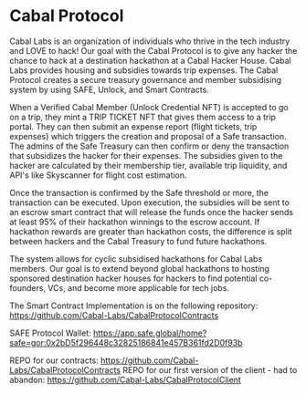 # Cabal Protocol

Cabal Labs is an organization of individuals who thrive in the tech industry and LOVE to hack! Our goal with the Cabal Protocol is to give any hacker the chance to hack at a destination hackathon at a Cabal Hacker House. Cabal Labs provides housing and subsidies towards trip expenses. The Cabal Protocol creates a secure treasury governance and member subsidising system by using SAFE, Unlock, and Smart Contracts.

When a Verified Cabal Member (Unlock Credential NFT) is accepted to go on a trip, they mint a TRIP TICKET NFT that gives them access to a trip portal. They can then submit an expense report (flight tickets, trip expenses) which triggers the creation and proposal of a Safe transaction. The admins of the Safe Treasury can then confirm or deny the transaction that subsidizes the hacker for their expenses. The subsidies given to the hacker are calculated by their membership tier, available trip liquidity, and API's like Skyscanner for flight cost estimation.

Once the transaction is confirmed by the Safe threshold or more, the transaction can be executed. Upon execution, the subsidies will be sent to an escrow smart contract that will release the funds once the hacker sends at least 95% of their hackathon winnings to the escrow account. If hackathon rewards are greater than hackathon costs, the difference is split between hackers and the Cabal Treasury to fund future hackathons.

The system allows for cyclic subsidised hackathons for Cabal Labs members. Our goal is to extend beyond global hackathons to hosting sponsored destination hacker houses for hackers to find potential co-founders, VCs, and become more applicable for tech jobs.

The Smart Contract Implementation is on the following repository: https://github.com/Cabal-Labs/CabalProtocolContracts

SAFE Protocol Wallet: https://app.safe.global/home?safe=gor:0x2bD5f296448c32825186841e457B361fd2D0f93b

REPO for our contracts: https://github.com/Cabal-Labs/CabalProtocolContracts
REPO for our first version of the client - had to abandon: https://github.com/Cabal-Labs/CabalProtocolClient
